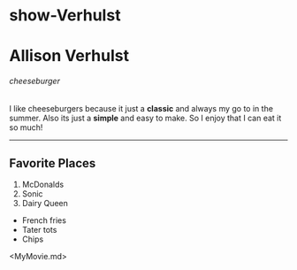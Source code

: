 # show-Verhulst
# Allison Verhulst
###### cheeseburger

I like cheeseburgers because it just a **classic** and always my go to in the summer. Also its just a **simple** and easy to make. So I enjoy that I can eat it so much!

---
## Favorite Places
1. McDonalds
2. Sonic
3. Dairy Queen
* French fries
* Tater tots
* Chips

<MyMovie.md>